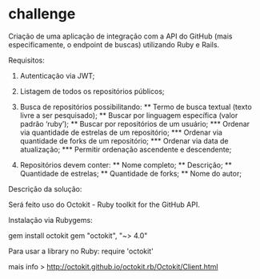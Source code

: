 # challenge
Criação de uma aplicação de integração com a API do GitHub (mais especificamente, o endpoint de buscas)
utilizando Ruby e Rails.

Requisitos:

1) Autenticação via JWT;
2) Listagem de todos os repositórios públicos;

3) Busca de repositórios possibilitando:
** Termo de busca textual (texto livre a ser pesquisado);
** Buscar por linguagem específica (valor padrão ‘ruby’);
** Buscar por repositórios de um usuário;
*** Ordenar via quantidade de estrelas de um repositório;
*** Ordenar via quantidade de forks de um repositório;
*** Ordenar via data de atualização;
*** Permitir ordenação ascendente e descendente;

4) Repositórios devem conter:
** Nome completo;
** Descrição;
** Quantidade de estrelas;
** Quantidade de forks;
** Nome do autor;

Descrição da solução:

Será feito uso do Octokit - Ruby toolkit for the GitHub API.

Instalação via Rubygems:

gem install octokit
gem "octokit", "~> 4.0"

Para usar a library no Ruby:
require 'octokit'

mais info > http://octokit.github.io/octokit.rb/Octokit/Client.html
